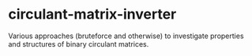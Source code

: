 # circulant-matrix-inverter
Various approaches (bruteforce and otherwise) to investigate properties and structures of binary circulant matrices.
